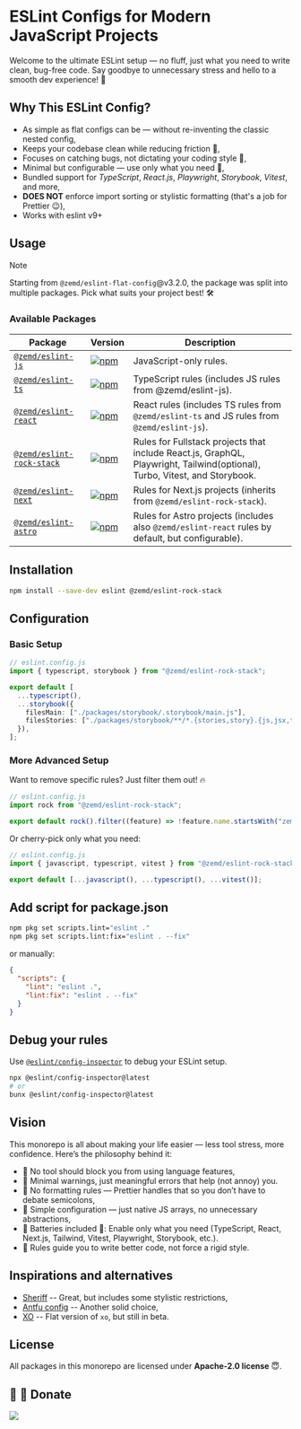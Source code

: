 # ESLint Configs for Modern JavaScript Projects

Welcome to the ultimate ESLint setup — no fluff, just what you need to write clean, bug-free code. Say goodbye to unnecessary stress and hello to a smooth dev experience! 🎉

## Why This ESLint Config?

- As simple as flat configs can be — without re-inventing the classic nested config,
- Keeps your codebase clean while reducing friction 🧘,
- Focuses on catching bugs, not dictating your coding style 🐛,
- Minimal but configurable — use only what you need 🔧,
- Bundled support for _TypeScript_, _React.js_, _Playwright_, _Storybook_, _Vitest_, and more,
- **DOES NOT** enforce import sorting or stylistic formatting (that's a job for Prettier 😉),
- Works with eslint v9+

## Usage

> [!NOTE]  
> Starting from `@zemd/eslint-flat-config`@v3.2.0, the package was split into multiple packages. Pick what suits your project best! 🛠️

### Available Packages

| Package                                                      | Version                                                                                                                                                 | Description                                                                                                                |
| ------------------------------------------------------------ | ------------------------------------------------------------------------------------------------------------------------------------------------------- | -------------------------------------------------------------------------------------------------------------------------- |
| [`@zemd/eslint-js`](./packages/js/README.md)                 | [![npm](https://img.shields.io/npm/v/@zemd/eslint-js?color=0000ff&label=npm&labelColor=000)](https://npmjs.com/package/@zemd/eslint-js)                 | JavaScript-only rules.                                                                                                     |
| [`@zemd/eslint-ts`](./packages/ts/README.md)                 | [![npm](https://img.shields.io/npm/v/@zemd/eslint-ts?color=0000ff&label=npm&labelColor=000)](https://npmjs.com/package/@zemd/eslint-ts)                 | TypeScript rules (includes JS rules from @zemd/eslint-js).                                                                 |
| [`@zemd/eslint-react`](./packages/react/README.md)           | [![npm](https://img.shields.io/npm/v/@zemd/eslint-react?color=0000ff&label=npm&labelColor=000)](https://npmjs.com/package/@zemd/eslint-react)           | React rules (includes TS rules from `@zemd/eslint-ts` and JS rules from `@zemd/eslint-js`).                                |
| [`@zemd/eslint-rock-stack`](./packages/rock-stack/README.md) | [![npm](https://img.shields.io/npm/v/@zemd/eslint-rock-stack?color=0000ff&label=npm&labelColor=000)](https://npmjs.com/package/@zemd/eslint-rock-stack) | Rules for Fullstack projects that include React.js, GraphQL, Playwright, Tailwind(optional), Turbo, Vitest, and Storybook. |
| [`@zemd/eslint-next`](./packages/next/README.md)             | [![npm](https://img.shields.io/npm/v/@zemd/eslint-next?color=0000ff&label=npm&labelColor=000)](https://npmjs.com/package/@zemd/eslint-next)             | Rules for Next.js projects (inherits from `@zemd/eslint-rock-stack`).                                                      |
| [`@zemd/eslint-astro`](./packages/astro/README.md)             | [![npm](https://img.shields.io/npm/v/@zemd/eslint-astro?color=0000ff&label=npm&labelColor=000)](https://npmjs.com/package/@zemd/eslint-astro)             | Rules for Astro projects (includes also `@zemd/eslint-react` rules by default, but configurable).                                                      |

## Installation

```sh
npm install --save-dev eslint @zemd/eslint-rock-stack
```

## Configuration

### Basic Setup

```typescript
// eslint.config.js
import { typescript, storybook } from "@zemd/eslint-rock-stack";

export default [
  ...typescript(),
  ...storybook({
    filesMain: ["./packages/storybook/.storybook/main.js"],
    filesStories: ["./packages/storybook/**/*.{stories,story}.{js,jsx,ts,tsx}"],
  }),
];
```

### More Advanced Setup

Want to remove specific rules? Just filter them out! 🔥

```typescript
// eslint.config.js
import rock from "@zemd/eslint-rock-stack";

export default rock().filter((feature) => !feature.name.startsWith("zemd/graphql"));
```

Or cherry-pick only what you need:

```typescript
// eslint.config.js
import { javascript, typescript, vitest } from "@zemd/eslint-rock-stack";

export default [...javascript(), ...typescript(), ...vitest()];
```

## Add script for package.json

```bash
npm pkg set scripts.lint="eslint ."
npm pkg set scripts.lint:fix="eslint . --fix"
```

or manually:

```json
{
  "scripts": {
    "lint": "eslint .",
    "lint:fix": "eslint . --fix"
  }
}
```

## Debug your rules

Use [`@eslint/config-inspector`](https://github.com/eslint/config-inspector) to debug your ESLint setup.

```bash
npx @eslint/config-inspector@latest
# or
bunx @eslint/config-inspector@latest
```

## Vision

This monorepo is all about making your life easier — less tool stress, more confidence. Here’s the philosophy behind it:

- 💠 No tool should block you from using language features,
- 💠 Minimal warnings, just meaningful errors that help (not annoy) you.
- 💠 No formatting rules — Prettier handles that so you don’t have to debate semicolons,
- 💠 Simple configuration — just native JS arrays, no unnecessary abstractions,
- 💠 Batteries included 🔋: Enable only what you need (TypeScript, React, Next.js, Tailwind, Vitest, Playwright, Storybook, etc.).
- 💠 Rules guide you to write better code, not force a rigid style.

## Inspirations and alternatives

- [Sheriff](https://www.eslint-config-sheriff.dev/) -- Great, but includes some stylistic restrictions,
- [Antfu config](https://github.com/antfu/eslint-config) -- Another solid choice,
- [XO](https://github.com/spence-s/flat-xo) -- Flat version of `xo`, but still in beta.

## License

All packages in this monorepo are licensed under **Apache-2.0 license** 😇.

## 💙 💛 Donate

[![](https://img.shields.io/static/v1?label=UNITED24&message=support%20Ukraine&color=blue)](https://u24.gov.ua/)
